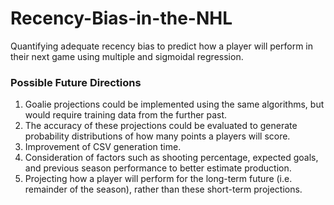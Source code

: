 # Recency-Bias-in-the-NHL
Quantifying adequate recency bias to predict how a player will perform in their next game using multiple and sigmoidal regression.

### Possible Future Directions
1. Goalie projections could be implemented using the same algorithms, but would require training data from the further past.
2. The accuracy of these projections could be evaluated to generate probability distributions of how many points a players will score.
3. Improvement of CSV generation time.
4. Consideration of factors such as shooting percentage, expected goals, and previous season performance to better estimate production.
5. Projecting how a player will perform for the long-term future (i.e. remainder of the season), rather than these short-term projections.
